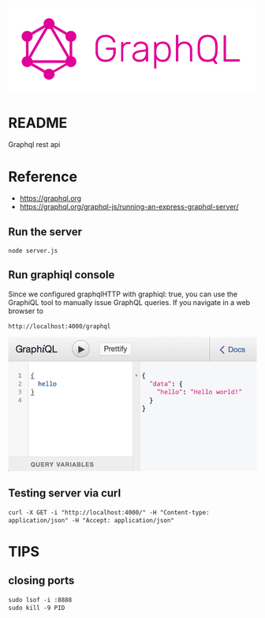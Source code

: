 ![Graphql rest api](./_media/graphql-logo.png)

# README #

Graphql rest api

# Reference

- https://graphql.org
- https://graphql.org/graphql-js/running-an-express-graphql-server/

## Run the server
```
node server.js
```

## Run graphiql console
Since we configured graphqlHTTP with graphiql: true, you can use the GraphiQL tool to manually issue GraphQL queries. If you navigate in a web browser to 
```
http://localhost:4000/graphql
```
![Graphql testing console](./_media/hello.png)


## Testing server via curl

```
curl -X GET -i "http://localhost:4000/" -H "Content-type: application/json" -H "Accept: application/json"
```

# TIPS

## closing ports
```
sudo lsof -i :8888
sudo kill -9 PID
```


